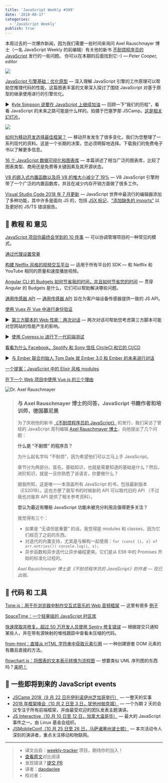 ```yaml
---
title: 'JavaScript Weekly #399'
date: '2018-08-17'
categories:
  - 'JavaScript Weekly'
publish: true
---
```


本周过去的一次爆炸新闻，因为我们需要一些时间来询问 Axel Rauschmayer 博士（一名 JavaScript Weekly 的前编辑）有关他的新书 [不耐烦程序员的 JavaScript](https://javascriptweekly.com/link/51522/web) 发行的一些问题。 你可以在本期的后面找到它:-) _— Peter Cooper, editor_

<!--以上是预览信息，图片一张或限制百字左右，前者优先-->
<!-- more -->

![](https://res.cloudinary.com/cpress/image/upload/w_1280,e_sharpen:60/dgt2wojtjualvh9aiwvs.jpg)

[JavaScript 引擎基础：优化原型](./js_engine_optimizing_prototype.md) — 深入理解 JavaScript 引擎的工作原理可以帮助您推理代码的性能，这篇图表丰富的文章深入探讨了围绕 JavaScript 对基于原型的继承使用进行的引擎优化。

▶  [Kyle Simpson 说要在 JavaScript 上继续加油](https://javascriptweekly.com/link/51541/web) — 回顾一下“我们的历程”，看看 JavaScript 的未来之路可能是什么样的。拍摄于巴塞罗那 JSCamp。[这是相关幻灯片](https://javascriptweekly.com/link/51542/web)。

![](https://copm.s3.amazonaws.com/32fbb648.png)

[如何为移动开发选择最佳框架？](https://javascriptweekly.com/link/51523/web) — 移动开发发生了很多变化，我们为您整理了一系列现代的资料。这是一个长期的决策，您必须明智地选择。下载我们的免费电子书以了解更多信息。

[16 个 JavaScript 数据可视化和图表库](https://javascriptweekly.com/link/51543/web) — 本篇讲述了相当广泛的图表库，比较了图表类型、商用还是免费等关键因素及其开源状态。

[V8 的嵌入式内置函数以及将 V8 的堆大小减少了 19%](https://javascriptweekly.com/link/51544/web) — V8 JavaScript 引擎附带了一个广泛的内置函数库，并且在减少内存开销方面做了很多工作。

[Visual Studio Code 2018 年 7 月更新](https://javascriptweekly.com/link/51546/web) — JavaScript 世界中最流行的编辑器添加了多种功能，其中许多是面向 JS 的，包括 [JSX 标记](https://javascriptweekly.com/link/51547/web)、[“添加缺失的 imports”](https://javascriptweekly.com/link/51548/web) 以及更好的 JS/TS 错误报告。

## 📘 教程 和 意见

[JavaScript 项目你最终会学到的 10 件事](https://javascriptweekly.com/link/51549/web) — 可以协调管理项目的一种常见的模式。

[通过代理设置常量](https://javascriptweekly.com/link/51550/web)

[构建 Netflix 风格的视频交互平台](https://javascriptweekly.com/link/51527/web) — 适用于所有平台的 SDK — 和 Netflix 和 YouTube 相同的质量和速度播放视频。

[Angular CLI 的 Budgets 如何节省我的时间，并且如何节省您的时间](https://javascriptweekly.com/link/51551/web) — 贯穿 Angular 的 Budgets 是什么，它们可以帮助解决哪些问题。

[通用传感器 API](https://javascriptweekly.com/link/51552/web) — [通用传感器 API](https://javascriptweekly.com/link/51553/web) 旨在为客户端设备传感器提供一致的 JS API。

[使用 Vuex 在 Vue 中进行身份验证](https://javascriptweekly.com/link/51554/web)

▶  [第三方脚本的 Web 性能：两次对话](https://javascriptweekly.com/link/51555/web) — 两次对话可帮助您考虑第三方脚本可能对您网站的性能产生的影响。

▶  [使用 Cypress.io 进行下一代前端测试](https://javascriptweekly.com/link/51556/web)

[看看为什么 Facebook、Spotify 和 Sony 信任 CircleCI 和它的 CI/CD](https://javascriptweekly.com/link/51528/web)

▶  [与 Ember 联合创始人 Tom Dale 就 Ember 3.0 和 Ember 的未来进行对话](https://javascriptweekly.com/link/51557/web)

[一个提案：JavaScript 中的 Elixir 风格 modules](https://javascriptweekly.com/link/51558/web)

[在下一个 Web 项目中使用 Vue.js 的三个理由](https://javascriptweekly.com/link/51559/web)

![Dr. Axel Rauschmayer](https://res.cloudinary.com/cpress/image/upload/v1534501855/xm6jiym0dfvjwzh2t6hp.png)

> ### 与 Axel Rauschmayer 博士的问答，JavaScript 书籍作者和培训师，德国慕尼黑
> 
> 为了庆祝他的新书 [《不耐烦程序员的 JavaScript》](https://javascriptweekly.com/link/51522/web) 的发行，我们采访了曾经的 JavaScript 周刊编辑 [Axel Rauschmayer 博士](https://twitter.com/rauschma)，向他提出了几个问题：
> 
> **什么是 “不耐烦” 的程序员？**
> 
> 为什么起名字叫 “不耐烦”，因为希望他们可以立马上手 JavaScript。
> 
> 章节分为两部分。首先，基础知识，也就是需要知道的基础是什么？然后，进阶知识，就是一旦你熟悉了该语言，你要做什么？
> 
> 据我所知，这是唯一一本涵盖所有 JavaScript 的书，包括最新版本（ES2018）。这也方便了我写书的时候新的 API 可以取代旧的 API （不过我也对废弃 API 提供了相关参考资料）。
> 
> **您认为最近有哪些 JavaScript 功能未被充分利用且值得更多关注？**
> 
> 我觉得有三个：
> 
> - 如果是 “无语但是重要” 的话，我觉得是 modules 和 classes，因为它们规范了之前的东西。
> - 对迭代的内置支持，尤其是与解构一起使用：`for (const [i, x] of arr.entries()) console.log(i, x);`
> - 异步函数和异步迭代让异步编程更爽。它们是从 ES6 中的 Promises 开始的标准化过程的。
> 
> _Axel Rauschmayer 博士是《不耐烦程序员的 JavaScript》的作者 — 现已出版。_

## 🔧 代码 和 工具

[Tone.js：用于在浏览器中制作交互式音乐的 Web 音频框架](https://javascriptweekly.com/link/51560/web) — 这里有很多 [例子](https://javascriptweekly.com/link/51561/web)

[SpaceTime：一个轻量级的 JavaScript 时区库](https://javascriptweekly.com/link/51562/web)

[快速爬取并修复。超过 50 万开发人员使用 Sentry 修复错误](https://javascriptweekly.com/link/51530/web) — 根据提交只通知某些人，并在带有源映射的堆栈跟踪中查看未压缩的代码。

[from-html：直接从 HTML 字符串中获取元素引用](https://javascriptweekly.com/link/51563/web) — 一种创建嵌套 DOM 元素的有趣且直接的方法。

[flowchart.js：将图表的文本表示转换为流程图](https://javascriptweekly.com/link/51564/web) — 想要类似 UML 序列图的东西吗？[来吧！](https://javascriptweekly.com/link/51565/web)

## 📅 一些即将到来的 JavaScript events

-   [JSCamp 2018（9 月 22 日在伊利诺伊州芝加哥举行）](https://javascriptweekly.com/link/51531/web) — 一整天的实事
-   [2018 年框架峰会（10 月 2 日至 3 日，犹他州帕克城）](https://javascriptweekly.com/link/51532/web) — 一个为期 2 天的会议专注于所有前端框架，并由最受欢迎的团队发表主题演讲。
-   [JS Interactive（10 月 10 日至 12 日，加拿大温哥华）](https://javascriptweekly.com/link/51533/web) — 最大的 JavaScript 事件之一。由 Linux 基金会组织。
-   [JSMobileConf（10 月 25 日至 26 日，马萨诸塞州波士顿）](https://javascriptweekly.com/link/51534/web) — 本次活动令人深刻的演讲者，重点关注移动和物联网。

---

> - 译文出自：[weekly-tracker](https://github.com/FEDarling/weekly-tracker) 项目，期待你的加入！
> - [查看原文](https://javascriptweekly.com/link/51521/web)对比阅读
> - 发现错误？[提交 PR](https://github.com/FEDarling/weekly-tracker/blob/main/weeklys/javascript_weekly/399/README.md)
> - 译者：[daodaolee](https://github.com/daodaolee)
> - 校对者：
